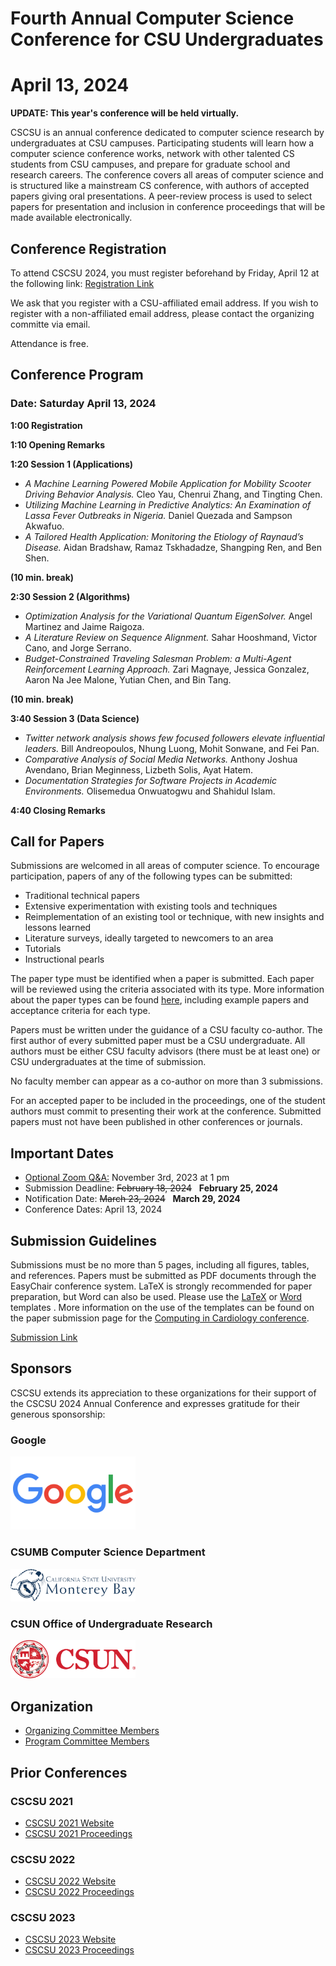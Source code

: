 # Fourth Annual Computer Science Conference for CSU Undergraduates
# April 13, 2024

**UPDATE: This year's conference will be held virtually.**

CSCSU is an annual conference dedicated to computer science research by undergraduates at CSU campuses. Participating students will learn how a computer science conference works, network with other talented CS students from CSU campuses, and prepare for graduate school and research careers. The conference covers all areas of computer science and is structured like a mainstream CS conference, with authors of accepted papers giving oral presentations. A peer-review process is used to select papers for presentation and inclusion in conference proceedings that will be made available electronically.

## Conference Registration ##
To attend CSCSU 2024, you must register beforehand by Friday, April 12 at the following link: [Registration Link](https://csun.zoom.us/meeting/register/tZwsdOyvrD0oE9xCZqPeJR0lyaRp-YWZ0S6x)

We ask that you register with a CSU-affiliated email address.  If you wish to register with a non-affiliated email address, please contact the organizing committe via email.

Attendance is free.

## Conference Program ##
### Date: Saturday April 13, 2024

**1:00 Registration** 

**1:10 Opening Remarks**

**1:20 Session 1 (Applications)**

* *A Machine Learning Powered Mobile Application for Mobility Scooter Driving Behavior Analysis.*	Cleo Yau, Chenrui Zhang, and Tingting Chen. 
* *Utilizing Machine Learning in Predictive Analytics: An Examination of Lassa Fever Outbreaks in Nigeria.*	Daniel Quezada and Sampson Akwafuo.
* *A Tailored Health Application: Monitoring the Etiology of Raynaud’s Disease.*	Aidan Bradshaw, Ramaz Tskhadadze, Shangping Ren, and Ben Shen.

**(10 min. break)**

**2:30 Session 2 (Algorithms)**
* *Optimization Analysis for the Variational Quantum EigenSolver.*	Angel Martinez and Jaime Raigoza.
* *A Literature Review on Sequence Alignment.*	Sahar Hooshmand, Victor Cano, and Jorge Serrano. 
* *Budget-Constrained Traveling Salesman Problem: a Multi-Agent Reinforcement Learning Approach.*	Zari  Magnaye, Jessica  Gonzalez, Aaron Na Jee  Malone, Yutian Chen, and Bin Tang.

**(10 min. break)**

**3:40 Session 3 (Data Science)**
* *Twitter network analysis shows few focused followers elevate influential leaders.*	Bill Andreopoulos, Nhung Luong, Mohit Sonwane, and Fei Pan.
* *Comparative Analysis of Social Media Networks.*	Anthony Joshua Avendano, Brian Meginness, Lizbeth Solis, Ayat Hatem.
* *Documentation Strategies for Software Projects in Academic Environments.*	Olisemedua Onwuatogwu and Shahidul Islam.

**4:40 Closing Remarks**

## Call for Papers ##
Submissions are welcomed in all areas of computer science. To encourage participation, papers of any of the following types can be submitted:

* Traditional technical papers
* Extensive experimentation with existing tools and techniques
* Reimplementation of an existing tool or technique, with new insights and lessons learned
* Literature surveys, ideally targeted to newcomers to an area
* Tutorials
* Instructional pearls

The paper type must be identified when a paper is submitted. Each paper will be reviewed using the criteria associated with its type. More information about the paper types can be found [here](https://cscsu-conference.github.io/Paper%20types%202022.pdf), including example papers and acceptance criteria for each type.

Papers must be written under the guidance of a CSU faculty co-author. The first author of every submitted paper must be a CSU undergraduate. All authors must be either CSU faculty advisors (there must be at least one) or CSU undergraduates at the time of submission.

No faculty member can appear as a co-author on more than 3 submissions.

For an accepted paper to be included in the proceedings, one of the student authors must commit to presenting their work at the conference. Submitted papers must not have been published in other conferences or journals.

## Important Dates ##

* [Optional Zoom Q&A:](https://sjsu.zoom.us/j/83196063927?pwd=ck1CRk5vY3FqQXRucjVGN29IV3pOQT09) November 3rd, 2023 at 1 pm
* Submission Deadline: ~~February 18, 2024~~ &nbsp; **February 25, 2024**
* Notification Date: ~~March 23, 2024~~ &nbsp; **March 29, 2024**
* Conference Dates: April 13, 2024

## Submission Guidelines
Submissions must be no more than 5 pages, including all figures, tables, and references. Papers must be submitted as PDF documents through the EasyChair conference system. LaTeX is strongly recommended for paper preparation, but Word can also be used. Please use the [LaTeX](https://cscsu-conference.github.io/LatexTemplate.zip) or [Word](https://cscsu-conference.github.io/WordTemplate.docx) templates . More information on the use of the templates can be found on the paper submission page for the [Computing in Cardiology conference](http://www.cinc.org/instructions-for-preparing-and-submitting-full-papers/).

[Submission Link](https://cmt3.research.microsoft.com/CSCSU2024/Submission/Index)

## Sponsors
CSCSU extends its appreciation to these organizations for their support of the CSCSU 2024 Annual Conference and expresses gratitude for their generous sponsorship:
### Google
<img src="google.png" width="200"/>

### CSUMB Computer Science Department
<img src="csumb.png" width="200"/>

### CSUN Office of Undergraduate Research 
<img src="csun.png" width="200"/>

## Organization
* [Organizing Committee Members](./committees24.html)
* [Program Committee Members](./program_committee24.html)

## Prior Conferences
### CSCSU 2021
* [CSCSU 2021 Website](./index21.html)
* [CSCSU 2021 Proceedings](https://scholarworks.calstate.edu/collections/zp38wj490?locale=en)

### CSCSU 2022
* [CSCSU 2022 Website](./index22.html)
* [CSCSU 2022 Proceedings](https://scholarworks.calstate.edu/collections/4q77fx96x?locale=en)

### CSCSU 2023
* [CSCSU 2023 Website](./index23.html)
* [CSCSU 2023 Proceedings](https://scholarworks.calstate.edu/collections/w0892j378)
